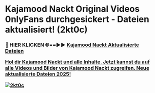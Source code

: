 # Kajamood Nackt Original Videos 0nlyFans durchgesickert - Dateien aktualisiert! (2kt0c)

<h3>🔴 HIER KLICKEN 🌐==►► <a href="https://tinyurl.com/h6vf6nb8" rel="nofollow">Kajamood Nackt Aktualisierte Dateien

Hol dir Kajamood Nackt und alle Inhalte. Jetzt kannst du auf alle Videos und Bilder von Kajamood Nackt zugreifen. Neue aktualisierte Dateien 2025!

[![2kt0c](https://i.imgur.com/sD4kR3V.gif)](https://tinyurl.com/h6vf6nb8)
